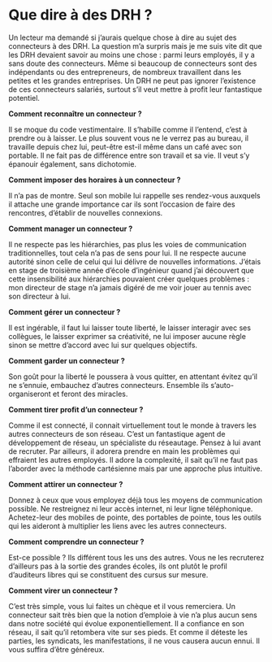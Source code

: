 # Que dire à des DRH ?

Un lecteur ma demandé si j’aurais quelque chose à dire au sujet des connecteurs à des DRH. La question m’a surpris mais je me suis vite dit que les DRH devaient savoir au moins une chose : parmi leurs employés, il y a sans doute des connecteurs. Même si beaucoup de connecteurs sont des indépendants ou des entrepreneurs, de nombreux travaillent dans les petites et les grandes entreprises. Un DRH ne peut pas ignorer l’existence de ces connecteurs salariés, surtout s’il veut mettre à profit leur fantastique potentiel.

**Comment reconnaître un connecteur ?**

Il se moque du code vestimentaire. Il s’habille comme il l’entend, c’est à prendre ou à laisser. Le plus souvent vous ne le verrez pas au bureau, il travaille depuis chez lui, peut-être est-il même dans un café avec son portable. Il ne fait pas de différence entre son travail et sa vie. Il veut s’y épanouir également, sans dichotomie.

**Comment imposer des horaires à un connecteur ?**

Il n’a pas de montre. Seul son mobile lui rappelle ses rendez-vous auxquels il attache une grande importance car ils sont l’occasion de faire des rencontres, d’établir de nouvelles connexions.

**Comment manager un connecteur ?**

Il ne respecte pas les hiérarchies, pas plus les voies de communication traditionnelles, tout cela n’a pas de sens pour lui. Il ne respecte aucune autorité sinon celle de celui qui lui délivre de nouvelles informations. J’étais en stage de troisième année d’école d’ingénieur quand j’ai découvert que cette insensibilité aux hiérarchies pouvaient créer quelques problèmes : mon directeur de stage n’a jamais digéré de me voir jouer au tennis avec son directeur à lui.

**Comment gérer un connecteur ?**

Il est ingérable, il faut lui laisser toute liberté, le laisser interagir avec ses collègues, le laisser exprimer sa créativité, ne lui imposer aucune règle sinon se mettre d’accord avec lui sur quelques objectifs.

**Comment garder un connecteur ?**

Son goût pour la liberté le poussera à vous quitter, en attentant évitez qu’il ne s’ennuie, embauchez d’autres connecteurs. Ensemble ils s’auto-organiseront et feront des miracles.

**Comment tirer profit d’un connecteur ?**

Comme il est connecté, il connait virtuellement tout le monde à travers les autres connecteurs de son réseau. C’est un fantastique agent de développement de réseau, un spécialiste du réseautage. Pensez à lui avant de recruter. Par ailleurs, il adorera prendre en main les problèmes qui effraient les autres employés. Il adore la complexité, il sait qu’il ne faut pas l’aborder avec la méthode cartésienne mais par une approche plus intuitive.

**Comment attirer un connecteur ?**

Donnez à ceux que vous employez déjà tous les moyens de communication possible. Ne restreignez ni leur accès internet, ni leur ligne téléphonique. Achetez-leur des mobiles de pointe, des portables de pointe, tous les outils qui les aideront à multiplier les liens avec les autres connecteurs.

**Comment comprendre un connecteur ?**

Est-ce possible ? Ils différent tous les uns des autres. Vous ne les recruterez d’ailleurs pas à la sortie des grandes écoles, ils ont plutôt le profil d’auditeurs libres qui se constituent des cursus sur mesure.

**Comment virer un connecteur ?**

C’est très simple, vous lui faites un chèque et il vous remerciera. Un connecteur sait très bien que la notion d’emploie à vie n’a plus aucun sens dans notre société qui évolue exponentiellement. Il a confiance en son réseau, il sait qu’il retombera vite sur ses pieds. Et comme il déteste les parties, les syndicats, les manifestations, il ne vous causera aucun ennui. Il vous suffira d’être généreux.
